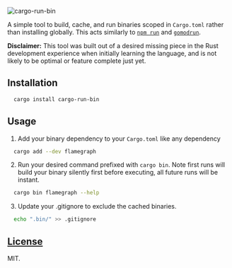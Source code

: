 ![cargo-run-bin](https://i.imgur.com/0XAUMLa.jpg)

A simple tool to build, cache, and run binaries scoped in `Cargo.toml` rather than installing globally. This acts similarly to [`npm run`](https://docs.npmjs.com/cli/v7/commands/npm-run-script) and [`gomodrun`](https://github.com/dustinblackman/gomodrun).

__Disclaimer:__ This tool was built out of a desired missing piece in the Rust development experience when initially learning the language, and is not likely to be optimal or feature complete just yet.

## Installation

```sh
  cargo install cargo-run-bin
```

## Usage

1. Add your binary dependency to your `Cargo.toml` like any dependency

```sh
  cargo add --dev flamegraph
```

2. Run your desired command prefixed with `cargo bin`. Note first runs will build your binary silently first before executing, all future runs will be instant.

```sh
  cargo bin flamegraph --help
```

3. Update your .gitignore to exclude the cached binaries.

```sh
  echo ".bin/" >> .gitignore
```

## [License](./LICENSE)

MIT.
